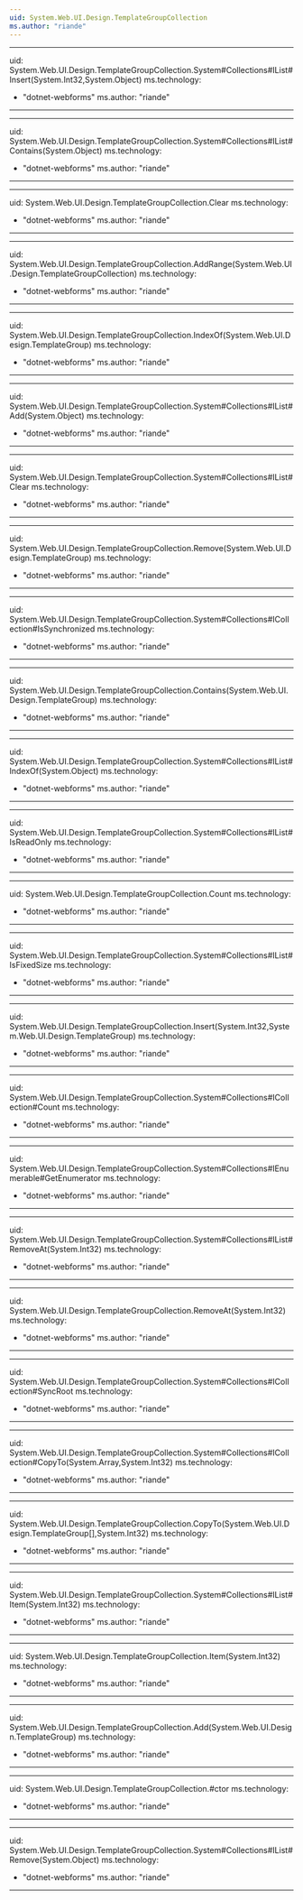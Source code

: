 ```yaml
---
uid: System.Web.UI.Design.TemplateGroupCollection
ms.author: "riande"
---
```


---
uid: System.Web.UI.Design.TemplateGroupCollection.System#Collections#IList#Insert(System.Int32,System.Object)
ms.technology: 
  - "dotnet-webforms"
ms.author: "riande"
---

---
uid: System.Web.UI.Design.TemplateGroupCollection.System#Collections#IList#Contains(System.Object)
ms.technology: 
  - "dotnet-webforms"
ms.author: "riande"
---

---
uid: System.Web.UI.Design.TemplateGroupCollection.Clear
ms.technology: 
  - "dotnet-webforms"
ms.author: "riande"
---

---
uid: System.Web.UI.Design.TemplateGroupCollection.AddRange(System.Web.UI.Design.TemplateGroupCollection)
ms.technology: 
  - "dotnet-webforms"
ms.author: "riande"
---

---
uid: System.Web.UI.Design.TemplateGroupCollection.IndexOf(System.Web.UI.Design.TemplateGroup)
ms.technology: 
  - "dotnet-webforms"
ms.author: "riande"
---

---
uid: System.Web.UI.Design.TemplateGroupCollection.System#Collections#IList#Add(System.Object)
ms.technology: 
  - "dotnet-webforms"
ms.author: "riande"
---

---
uid: System.Web.UI.Design.TemplateGroupCollection.System#Collections#IList#Clear
ms.technology: 
  - "dotnet-webforms"
ms.author: "riande"
---

---
uid: System.Web.UI.Design.TemplateGroupCollection.Remove(System.Web.UI.Design.TemplateGroup)
ms.technology: 
  - "dotnet-webforms"
ms.author: "riande"
---

---
uid: System.Web.UI.Design.TemplateGroupCollection.System#Collections#ICollection#IsSynchronized
ms.technology: 
  - "dotnet-webforms"
ms.author: "riande"
---

---
uid: System.Web.UI.Design.TemplateGroupCollection.Contains(System.Web.UI.Design.TemplateGroup)
ms.technology: 
  - "dotnet-webforms"
ms.author: "riande"
---

---
uid: System.Web.UI.Design.TemplateGroupCollection.System#Collections#IList#IndexOf(System.Object)
ms.technology: 
  - "dotnet-webforms"
ms.author: "riande"
---

---
uid: System.Web.UI.Design.TemplateGroupCollection.System#Collections#IList#IsReadOnly
ms.technology: 
  - "dotnet-webforms"
ms.author: "riande"
---

---
uid: System.Web.UI.Design.TemplateGroupCollection.Count
ms.technology: 
  - "dotnet-webforms"
ms.author: "riande"
---

---
uid: System.Web.UI.Design.TemplateGroupCollection.System#Collections#IList#IsFixedSize
ms.technology: 
  - "dotnet-webforms"
ms.author: "riande"
---

---
uid: System.Web.UI.Design.TemplateGroupCollection.Insert(System.Int32,System.Web.UI.Design.TemplateGroup)
ms.technology: 
  - "dotnet-webforms"
ms.author: "riande"
---

---
uid: System.Web.UI.Design.TemplateGroupCollection.System#Collections#ICollection#Count
ms.technology: 
  - "dotnet-webforms"
ms.author: "riande"
---

---
uid: System.Web.UI.Design.TemplateGroupCollection.System#Collections#IEnumerable#GetEnumerator
ms.technology: 
  - "dotnet-webforms"
ms.author: "riande"
---

---
uid: System.Web.UI.Design.TemplateGroupCollection.System#Collections#IList#RemoveAt(System.Int32)
ms.technology: 
  - "dotnet-webforms"
ms.author: "riande"
---

---
uid: System.Web.UI.Design.TemplateGroupCollection.RemoveAt(System.Int32)
ms.technology: 
  - "dotnet-webforms"
ms.author: "riande"
---

---
uid: System.Web.UI.Design.TemplateGroupCollection.System#Collections#ICollection#SyncRoot
ms.technology: 
  - "dotnet-webforms"
ms.author: "riande"
---

---
uid: System.Web.UI.Design.TemplateGroupCollection.System#Collections#ICollection#CopyTo(System.Array,System.Int32)
ms.technology: 
  - "dotnet-webforms"
ms.author: "riande"
---

---
uid: System.Web.UI.Design.TemplateGroupCollection.CopyTo(System.Web.UI.Design.TemplateGroup[],System.Int32)
ms.technology: 
  - "dotnet-webforms"
ms.author: "riande"
---

---
uid: System.Web.UI.Design.TemplateGroupCollection.System#Collections#IList#Item(System.Int32)
ms.technology: 
  - "dotnet-webforms"
ms.author: "riande"
---

---
uid: System.Web.UI.Design.TemplateGroupCollection.Item(System.Int32)
ms.technology: 
  - "dotnet-webforms"
ms.author: "riande"
---

---
uid: System.Web.UI.Design.TemplateGroupCollection.Add(System.Web.UI.Design.TemplateGroup)
ms.technology: 
  - "dotnet-webforms"
ms.author: "riande"
---

---
uid: System.Web.UI.Design.TemplateGroupCollection.#ctor
ms.technology: 
  - "dotnet-webforms"
ms.author: "riande"
---

---
uid: System.Web.UI.Design.TemplateGroupCollection.System#Collections#IList#Remove(System.Object)
ms.technology: 
  - "dotnet-webforms"
ms.author: "riande"
---
